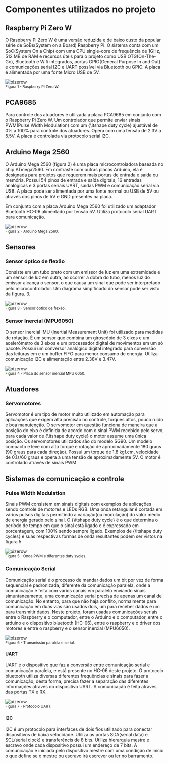 <!-- # [Mirror Hand](componentes.md) --> 
 
# Componentes utilizados no projeto

## Raspberry Pi Zero W

O Raspberry Pi Zero W é uma versão reduzida e de baixo custo da popular série de SoBs(System on a Board) Raspberry Pi. O sistema conta com um SoC(System On a Chip) com uma CPU single-core de frequência de 1GHz, 512 MB de RAM e recursos úteis para o projeto como USB OTG(On-The-Go), Bluetooth e Wifi integrados, portas GPIO(General Purpose In and Out) e comunicações serial I2C e UART possível via Bluetooth ou GPIO. A placa é alimentada por uma fonte Micro USB de 5V.

![pizerow](/componentes/pizerow.jpg)
<br>
<small>Figura 1 - Raspberry Pi Zero W.</small>

## PCA9685

Para controle dos atuadores é utilizada a placa PCA9685 em conjunto com o Raspberry Pi Zero W. Um controlador que permite enviar sinais PWM(Pulse Width Modulation) com um {\itshape duty cycle} ajustável de 0\% a 100\% para controle dos atuadores. Opera com uma tensão de 2.3V a 5.5V. A placa é controlada via protocolo serial I2C.


## Arduino Mega 2560

O Arduino Mega 2560 (figura 2) é uma placa microcontroladora baseada no chip ATmega2560. Em contraste com outras placas Arduino, ela é designada para projetos que requerem mais portas de entrada e saída ou memória. Possui 54 pinos de entrada e saída digitais, 16 entradas analógicas e 3 portas seriais UART, saídas PWM e comunicação serial via USB. A placa pode ser alimentada por uma fonte normal ou USB de 5V ou através dos pinos de 5V e GND presentes na placa.

Em conjunto com a placa Arduino Mega 2560 foi utilizado um adaptador Bluetooth HC-06 alimentado por tensão 5V. Utiliza protocolo serial UART para comunicação.

![pizerow](/componentes/mega.jpg)
<br>
<small>Figura 2 - Arduino Mega 2560.</small>

## Sensores

### Sensor óptico de flexão

Consiste em um tubo preto com um emissor de luz em uma extremidade e um sensor de luz em outra, ao ocorrer a dobra do tubo, menos luz do emissor alcança o sensor, o que causa um sinal que pode ser interpretado pelo microcontrolador. Um diagrama simplficado do sensor pode ser visto da figura. 3.

![pizerow](/componentes/ofs.jpg)
<br>
<small>Figura 3 - Sensor óptico de flexão.</small>

### Sensor Inercial (MPU6050)

O sensor inercial IMU (Inertial Measurement Unit) foi utilizado para medidas de rotação. É um sensor que combina um giroscópio de 3 eixos e um acelerômetro de 3 eixos e um processador digital de movimentos em um só pacote. Possui um conversor analógico digital integrado para conversão das leituras em e um buffer FIFO para menor consumo de energia. Utiliza comunicação I2C e alimentação entre 2.38V e 3.47V.

![pizerow](/componentes/mpu6050.jpg)
<br>
<small>Figura 4 - Placa do sensor inercial MPU 6050.</small>

## Atuadores

### Servomotores

Servomotor é um tipo de motor muito utilizado em automação para aplicações que exigem alta precisão no controle, torques altos, pouco ruído e boa manutenção. O servomotor em questão funciona de maneira que a posição do eixo é definida de acordo com o sinal PWM recebido pelo servo, para cada valor de {\itshape duty cycle} o motor assume uma única posição. Os servomotores utilizados são do modelo SG90. Um modelo compacto e leve com alto torque e rotação de aproximadamente 180 graus (90 graus para cada direção). Possui um torque de 1.8 kgf.cm, velocidade de 0.1s/60 graus e opera a uma tensão de aproximadamente 5V. O motor é controlado através de sinais PWM

## Sistemas de comunicação e controle

### Pulse Width Modulation

Sinais PWM consistem em sinais digitais com exemplos de aplicações sendo controle de motores e LEDs RGB. Uma onda retangular é cortada em vários pulsos digitais permitindo a variação(ou modulação) do valor médio de energia gerado pelo sinal. O {\itshape duty cycle} é o que determina o período de tempo em que o sinal está ligado e é expressado em porcentagem, com 100\% sendo sempre ligado. Exemplos de {\itshape duty cycles} e suas respectivas formas de onda resultantes podem ser vistos na figura 5

![pizerow](/componentes/pwmwave.JPG)
<br>
<small>Figura 5 - Onda PWM e diferentes duty sycles.</small>

### Comunicação Serial

Comunicação serial é o processo de mandar dados um bit por vez de forma sequencial e padronizada, diferente da comunicação paralela, onde a comunicação é feita com vários canais em paralelo enviando sinais simuntaneamente, uma comunicação serial precisa de apenas um canal de comunicação. No entanto, para que não haja conflito, normalmente para comunicação em duas vias são usados dois, um para receber dados e um para transmitir dados. Neste projeto, foram usadas comunicações seriais entre o Raspberry e o computador, entre o Arduino e o computador, entre o arduino e o dispositivo bluetooth (HC-06), entre o raspberry e o driver dos motores e entre o raspberry e o sensor inercial (MPU6050).

![pizerow](/componentes/Parallel_and_Serial_Transmission.png)
<br>
<small>Figura 6 - Transmissão paralela e serial.</small>

#### UART

UART é o dispositivo que faz a conversão entre comunicação serial e comunicação paralela, e está presente no HC-06 deste projeto. O protocolo bluetooth utiliza diversas diferentes frequências e sinais para fazer a comunicação, desta forma, precisa fazer a separação das diferentes informações através do dispositivo UART. A comunicação é feita através das portas TX e RX.

![pizerow](/componentes/UART.jpg)
<br>
<small>Figura 7 - Protocolo UART.</small>

#### I2C

I2C é um protocolo para interfaces de dois fios utilizado para conectar dispositivos de baixa velocidade. Utiliza as portas SDA(serial data) e SCL(serial clock) e transferêncis de 8 bits. Utiliza hierarquia mestre e escravo onde cada dispositivo possui um endereço de 7 bits. A comunicação é iniciada pelo dispositivo mestre com uma condição de início o que define se o mestre ou escravo irá escrever ou ler no barramento.